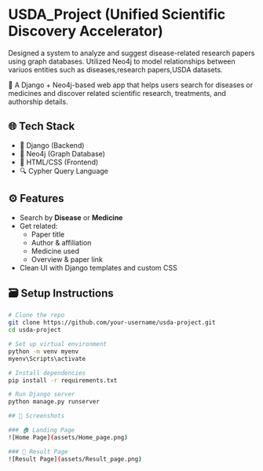 # USDA_Project (Unified Scientific Discovery Accelerator)
Designed a system to analyze and suggest disease-related research papers using graph databases. Utilized Neo4j to model relationships between variuos entities such as diseases,research papers,USDA datasets.

🔬 A Django + Neo4j-based web app that helps users search for diseases or medicines and discover related scientific research, treatments, and authorship details.

## 🌐 Tech Stack

- 🐍 Django (Backend)
- 🧠 Neo4j (Graph Database)
- 💅 HTML/CSS (Frontend)
- 🔍 Cypher Query Language

## ⚙️ Features

- Search by **Disease** or **Medicine**
- Get related:
  - Paper title
  - Author & affiliation
  - Medicine used
  - Overview & paper link
- Clean UI with Django templates and custom CSS

## 🗃️ Setup Instructions

```bash
# Clone the repo
git clone https://github.com/your-username/usda-project.git
cd usda-project

# Set up virtual environment
python -m venv myenv
myenv\Scripts\activate

# Install dependencies
pip install -r requirements.txt

# Run Django server
python manage.py runserver

## 📸 Screenshots

### 🏠 Landing Page
![Home Page](assets/Home_page.png)

### 📄 Result Page
![Result Page](assets/Result_page.png)
